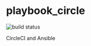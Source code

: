 playbook_circle
===============

![build status](https://circleci.com/gh/:owner/:repo.svg?style=shield&circle-token=8ffca88d3c9ad2c9b50b347308b2b1392c8c2dc3)

CircleCI and Ansible
